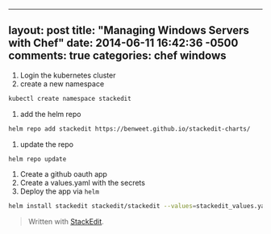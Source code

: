 

---
layout: post
title: "Managing Windows Servers with Chef"
date: 2014-06-11 16:42:36 -0500
comments: true
categories: chef windows
---
1. Login the kubernetes cluster
1. create a new namespace
```bash
kubectl create namespace stackedit
```
1. add the helm repo
```bash
helm repo add stackedit https://benweet.github.io/stackedit-charts/
```
1. update the repo
```bash
helm repo update
```
1. Create a github oauth app
1. Create a values.yaml with the secrets
1. Deploy the app via `helm`
```bash
helm install stackedit stackedit/stackedit --values=stackedit_values.yaml -n stackedit
```


> Written with [StackEdit](https://stackedit.io/).
<!--stackedit_data:
eyJoaXN0b3J5IjpbMTkxMjg0MDI0NF19
-->